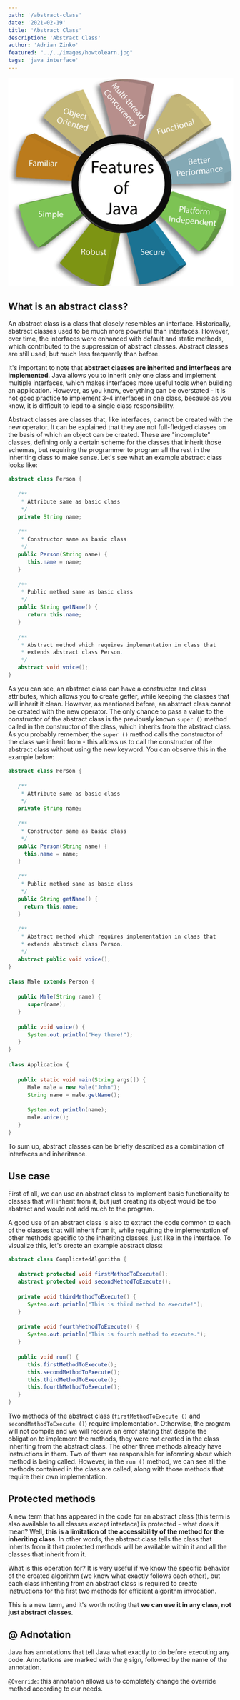 ```yaml
---
path: '/abstract-class'
date: '2021-02-19'
title: 'Abstract Class'
description: 'Abstract Class'
author: 'Adrian Zinko'
featured: "../../images/howtolearn.jpg"
tags: 'java interface'
---
```


![features of java](../../images/features-of-java.png)

## What is an abstract class?

An abstract class is a class that closely resembles an interface. Historically, abstract classes used to be much more powerful than interfaces. However, over time, the interfaces were enhanced with default and static methods, which contributed to the suppression of abstract classes. Abstract classes are still used, but much less frequently than before.

It's important to note that __abstract classes are inherited and interfaces are implemented__. Java allows you to inherit only one class and implement multiple interfaces, which makes interfaces more useful tools when building an application. However, as you know, everything can be overstated - it is not good practice to implement 3-4 interfaces in one class, because as you know, it is difficult to lead to a single class responsibility.

Abstract classes are classes that, like interfaces, cannot be created with the new operator. It can be explained that they are not full-fledged classes on the basis of which an object can be created. These are "incomplete" classes, defining only a certain scheme for the classes that inherit those schemas, but requiring the programmer to program all the rest in the inheriting class to make sense. Let's see what an example abstract class looks like:

```java
abstract class Person {

   /**
    * Attribute same as basic class
    */
   private String name;

   /**
    * Constructor same as basic class
    */
   public Person(String name) {
      this.name = name;
   }

   /**
    * Public method same as basic class
    */
   public String getName() {
      return this.name;
   }

   /**
    * Abstract method which requires implementation in class that
    * extends abstract class Person.
    */
   abstract void voice();
}
```

As you can see, an abstract class can have a constructor and class attributes, which allows you to create getter, while keeping the classes that will inherit it clean. However, as mentioned before, an abstract class cannot be created with the new operator. The only chance to pass a value to the constructor of the abstract class is the previously known `super ()` method called in the constructor of the class, which inherits from the abstract class. As you probably remember, the `super ()` method calls the constructor of the class we inherit from - this allows us to call the constructor of the abstract class without using the new keyword. You can observe this in the example below:

```java
abstract class Person {

   /**
    * Attribute same as basic class
    */
   private String name;

   /**
    * Constructor same as basic class
    */
   public Person(String name) {
     this.name = name;
   }

   /**
    * Public method same as basic class
    */
   public String getName() {
     return this.name;
   }

   /**
    * Abstract method which requires implementation in class that
    * extends abstract class Person.
    */
   abstract public void voice();
}

class Male extends Person {

   public Male(String name) {
      super(name);
   }

   public void voice() {
      System.out.println("Hey there!");
   }
}

class Application {

   public static void main(String args[]) {
      Male male = new Male("John");
      String name = male.getName();

      System.out.println(name);
      male.voice();
   }
}
```

To sum up, abstract classes can be briefly described as a combination of interfaces and inheritance.

## Use case

First of all, we can use an abstract class to implement basic functionality to classes that will inherit from it, but just creating its object would be too abstract and would not add much to the program.

A good use of an abstract class is also to extract the code common to each of the classes that will inherit from it, while requiring the implementation of other methods specific to the inheriting classes, just like in the interface. To visualize this, let's create an example abstract class:

```java
abstract class ComplicatedAlgorithm {

   abstract protected void firstMethodToExecute();
   abstract protected void secondMethodToExecute();

   private void thirdMethodToExecute() {
      System.out.println("This is third method to execute!");
   }

   private void fourthMethodToExecute() {
      System.out.println("This is fourth method to execute.");
   }

   public void run() {
      this.firstMethodToExecute();
      this.secondMethodToExecute();
      this.thirdMethodToExecute();
      this.fourthMethodToExecute();
   }
}
```

Two methods of the abstract class (`firstMethodToExecute ()` and `secondMethodToExecute ()`) require implementation. Otherwise, the program will not compile and we will receive an error stating that despite the obligation to implement the methods, they were not created in the class inheriting from the abstract class. The other three methods already have instructions in them. Two of them are responsible for informing about which method is being called. However, in the `run ()` method, we can see all the methods contained in the class are called, along with those methods that require their own implementation.

## Protected methods

A new term that has appeared in the code for an abstract class (this term is also available to all classes except interface) is protected - what does it mean? Well, __this is a limitation of the accessibility of the method for the inheriting class__. In other words, the abstract class tells the class that inherits from it that protected methods will be available within it and all the classes that inherit from it.

What is this operation for? It is very useful if we know the specific behavior of the created algorithm (we know what exactly follows each other), but each class inheriting from an abstract class is required to create instructions for the first two methods for efficient algorithm invocation.

This is a new term, and it's worth noting that __we can use it in any class, not just abstract classes__.

## @ Adnotation

Java has annotations that tell Java what exactly to do before executing any code. Annotations are marked with the `@` sign, followed by the name of the annotation.

`@Override`: this annotation allows us to completely change the override method according to our needs.


